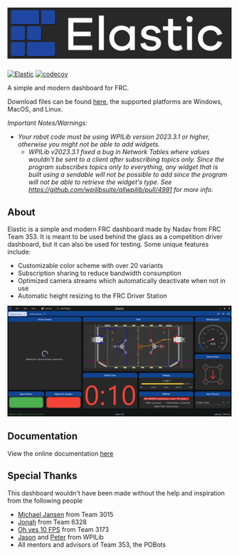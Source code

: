 # ![Elastic Logo](assets/logos/logo_full.png)

[![Elastic](https://github.com/Gold872/elastic-dashboard/actions/workflows/elastic-ci.yml/badge.svg)](https://github.com/Gold872/elastic-dashboard/actions/workflows/elastic-ci.yml) [![codecov](https://codecov.io/gh/Gold872/elastic-dashboard/graph/badge.svg?token=4MQYW8SMQI)](https://codecov.io/gh/Gold872/elastic-dashboard)

A simple and modern dashboard for FRC.

Download files can be found [here](https://github.com/Gold872/elastic-dashboard/releases/latest), the supported platforms are Windows, MacOS, and Linux.

_Important Notes/Warnings:_ 
* _Your robot code must be using WPILib version 2023.3.1 or higher, otherwise you might not be able to add widgets._
    * _WPILib v2023.3.1 fixed a bug in Network Tables where values wouldn't be sent to a client after subscribing topics only. Since the program subscribes topics only to everything, any widget that is built using a sendable will not be possible to add since the program will not be able to retrieve the widget's type. See https://github.com/wpilibsuite/allwpilib/pull/4991 for more info._

## About

Elastic is a simple and modern FRC dashboard made by Nadav from FRC Team 353. It is meant to be used behind the glass as a competition driver dashboard, but it can also be used for testing. Some unique features include:
* Customizable color scheme with over 20 variants
* Subscription sharing to reduce bandwidth consumption
* Optimized camera streams which automatically deactivate when not in use
* Automatic height resizing to the FRC Driver Station

![Example Layout](/screenshots/example_layout.png)

## Documentation
View the online documentation [here](https://frc-elastic.gitbook.io/docs)

## Special Thanks

This dashboard wouldn't have been made without the help and inspiration from the following people

* [Michael Jansen](https://github.com/mjansen4857) from Team 3015
* [Jonah](https://github.com/jwbonner) from Team 6328
* [Oh yes 10 FPS](https://github.com/oh-yes-0-fps) from Team 3173
* [Jason](https://github.com/jasondaming) and [Peter](https://github.com/PeterJohnson) from WPILib
* All mentors and advisors of Team 353, the POBots
